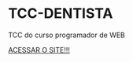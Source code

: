 # TCC-DENTISTA
 TCC do curso programador de WEB

<a href="https://gustavohdmcarvalho.github.io/TCC-DENTISTA/" target="blank"> ACESSAR O SITE!!! </a>
